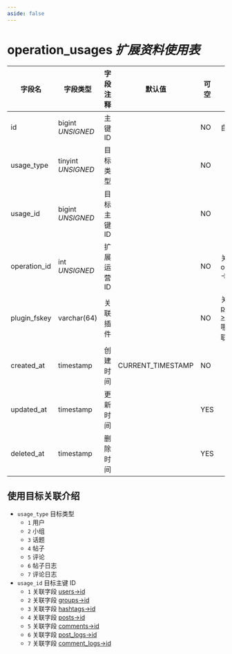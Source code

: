 ```yaml
---
aside: false
---
```


# operation_usages *扩展资料使用表*

| 字段名 | 字段类型 | 字段注释 | 默认值 | 可空 | 备注 |
| --- | --- | --- | --- | --- | --- |
| id | bigint *UNSIGNED* | 主键 ID |  | NO | 自动递增 |
| usage_type | tinyint *UNSIGNED* | 目标类型 |  | NO |  |
| usage_id | bigint *UNSIGNED* | 目标主键 ID |  | NO |  |
| operation_id | int *UNSIGNED* | 扩展运营 ID |  | NO | 关联字段 operations->id |
| plugin_fskey | varchar(64) | 关联插件 |  | NO | 关联字段 [plugins->fskey](../plugins/plugins.md)<br>哪个插件关联的 |
| created_at | timestamp | 创建时间 | CURRENT_TIMESTAMP | NO |  |
| updated_at | timestamp | 更新时间 |  | YES |  |
| deleted_at | timestamp | 删除时间 |  | YES |  |

## 使用目标关联介绍

- `usage_type` 目标类型
    - `1` 用户
    - `2` 小组
    - `3` 话题
    - `4` 帖子
    - `5` 评论
    - `6` 帖子日志
    - `7` 评论日志
- `usage_id` 目标主键 ID
    - `1` 关联字段 [users->id](../users/users.md)
    - `2` 关联字段 [groups->id](../contents/groups.md)
    - `3` 关联字段 [hashtags->id](../contents/hashtags.md)
    - `4` 关联字段 [posts->id](../contents/posts.md)
    - `5` 关联字段 [comments->id](../contents/comments.md)
    - `6` 关联字段 [post_logs->id](../contents/post-logs.md)
    - `7` 关联字段 [comment_logs->id](../contents/comment-logs.md)
